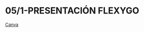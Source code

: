 # 05/1-PRESENTACIÓN FLEXYGO

[Canva]

[Canva]: https://www.canva.com/design/DAFkZjwp3H4/-JXHfU2eDSym5JXvBInwmg/view#1
